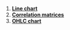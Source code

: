 
1. **[Line chart](./plot1/)**
2. **[Correlation matrices](./plot2/)**
3. **[OHLC chart](./plot3/)**

